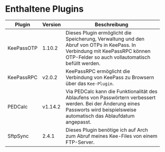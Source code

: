 # Enthaltene Plugins

| Plugin | Version | Beschreibung |
|--------|---------|--------------|
| KeePassOTP | 1.10.2 | Dieses Plugin ermöglicht die Speicherung, Verwaltung und den Abruf von OTPs in KeePass. In Verbindung mit KeePassRPC können OTP-Felder so auch vollautomatisch befüllt werden. |
| KeePassRPC | v2.0.2 | KeePassRPC ermöglicht die Verbindung von KeePass zu Browsern über das `Kee-Plugin`.  |
| PEDCalc | v1.14.2 | Via PEDCalc kann die Funktionalität des Ablaufens von Passwörtern verbessert werden. Bei der Änderung eines Passworts wird beispielsweise automatisch das Ablaufdatum angepasst. |
| SftpSync | 2.4.1 | Dieses Plugin benötige ich auf Arch zum Abruf meines Kee-Files von einem FTP-Server. |
